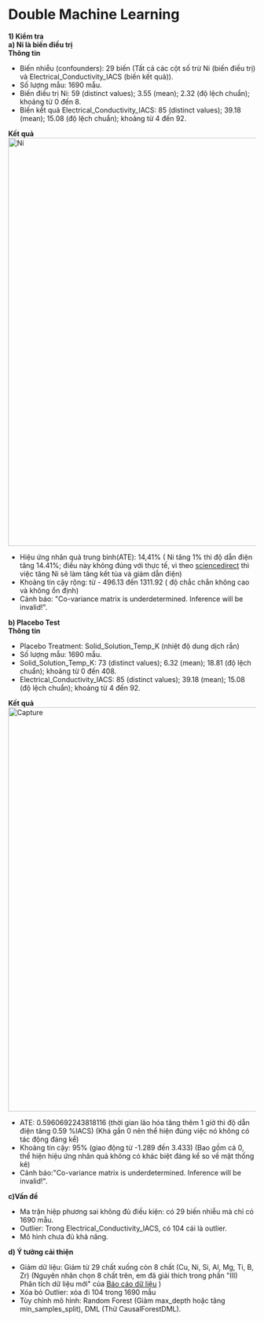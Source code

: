 # Double Machine Learning                                                          
**1) Kiểm tra**                              
**a) Ni là biến điều trị**                                                           
**Thông tin**                                                                                   
+ Biến nhiễu (confounders): 29 biến (Tất cả các cột số trừ Ni (biến điều trị) và Electrical_Conductivity_IACS (biến kết quả)).                                  
+ Số lượng mẫu: 1690 mẫu.                                                                                              
+ Biến điều trị Ni: 59 (distinct values); 3.55 (mean); 2.32 (độ lệch chuẩn); khoảng từ 0 đến 8.                                              
+ Biến kết quả Electrical_Conductivity_IACS: 85 (distinct values); 39.18 (mean); 15.08 (độ lệch chuẩn); khoảng từ 4 đến 92.
                                                                                
                                 
**Kết quả**                                                  
<img width="1613" height="830" alt="Ni" src="https://github.com/user-attachments/assets/1a1e0458-9f30-4950-a14b-c342d1344fec" />
+ Hiệu ứng nhân quả trung bình(ATE): 14,41% ( Ni tăng 1% thì độ dẫn điện tăng 14.41%; điều này không đúng với thực tế, vì theo [sciencedirect](https://www.sciencedirect.com/science/article/pii/S1003632621655292) thì việc tăng Ni sẽ làm tăng kết tủa và giảm dẫn điện)
+ Khoảng tin cậy rộng: từ - 496.13 đến 1311.92 ( độ chắc chắn không cao và không ổn định)                                                       
+ Cảnh báo: "Co-variance matrix is underdetermined. Inference will be invalid!".                                          
                                                     
                                                                                    
 **b) Placebo Test**                                 
 **Thông tin**                                  
 + Placebo Treatment: Solid_Solution_Temp_K (nhiệt độ dung dịch rắn)
 + Số lượng mẫu: 1690 mẫu.
 + Solid_Solution_Temp_K: 73 (distinct values); 6.32 (mean); 18.81 (độ lệch chuẩn); khoảng từ 0 đến 408.
 + Electrical_Conductivity_IACS: 85 (distinct values); 39.18 (mean); 15.08 (độ lệch chuẩn); khoảng từ 4 đến 92.
                                                                                   
**Kết quả**                                                                          
<img width="1603" height="822" alt="Capture" src="https://github.com/user-attachments/assets/93ac33d1-cb19-46d4-a0a1-b80c6d626ed0" />                                                                              
+ ATE: 0.5960692243818116 (thời gian lão hóa tăng thêm 1 giờ thì độ dẫn điện tăng 0.59 %IACS) (Khá gần 0 nên thể hiện đúng việc nó không có tác động đáng kể)               
+ Khoảng tin cậy: 95% (giao động từ -1.289 đến 3.433)            (Bao gồm cả 0, thể hiện hiệu ứng nhân quả không có khác biệt đáng kể so về mặt thống kê)
+ Cảnh báo:"Co-variance matrix is underdetermined. Inference will be invalid!".                                                                                    
                                                                            
**c)Vấn đề**                                   
+ Ma trận hiệp phương sai không đủ điều kiện: có 29 biến nhiễu mà chỉ có 1690 mẫu.
+ Outlier: Trong Electrical_Conductivity_IACS, có 104 cái là outlier.
+ Mô hình chưa đủ khả năng.                                                         
                                     
**d) Ý tưởng cải thiện**
+ Giảm dữ liệu: Giảm từ 29 chất xuống còn 8 chất (Cu, Ni, Si, Al, Mg, Ti, B, Zr) (Nguyên nhân chọn 8 chất trên, em đã giải thích trong phần "III) Phân tích dữ liệu mới" của [Báo cáo dữ liệu](https://docs.google.com/document/d/10M1T0ri0ObnZa7OiIkymtEvvfM4knWlq1v-2LZeKW6w/edit?tab=t.0#heading=h.dvri5th2zbbo) ) 
+ Xóa bỏ Outlier: xóa đi 104 trong 1690 mẫu
+ Tùy chỉnh mô hình: Random Forest (Giảm max_depth hoặc tăng min_samples_split), DML (Thử CausalForestDML). 
